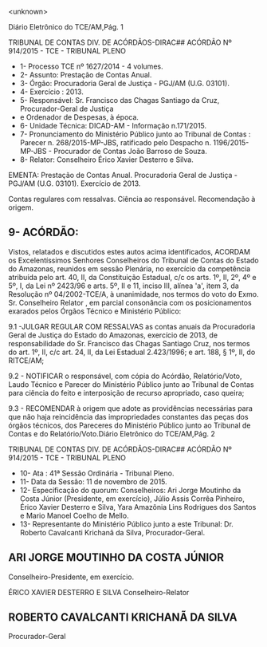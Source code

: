 &lt;unknown&gt;

Diário Eletrônico do TCE/AM,Pág. 1

TRIBUNAL DE CONTAS DIV. DE ACÓRDÃOS-DIRAC## ACÓRDÃO Nº 914/2015 - TCE - TRIBUNAL PLENO

- 1- Processo TCE nº 1627/2014 - 4 volumes.
- 2- Assunto: Prestação de Contas Anual.
- 3- Órgão: Procuradoria Geral de Justiça - PGJ/AM (U.G. 03101).
- 4- Exercício : 2013.
- 5- Responsável: Sr. Francisco das Chagas Santiago da Cruz, Procurador-Geral de Justiça
- e Ordenador de Despesas, à época.
- 6- Unidade Técnica: DICAD-AM - Informação n.171/2015.
- 7-  Pronunciamento  do  Ministério  Público  junto  ao  Tribunal  de  Contas :  Parecer  n. 268/2015-MP-JBS,  ratificado  pelo  Despacho  n.  1196/2015-MP-JBS  -  Procurador  de Contas João Barroso de Souza.
- 8- Relator: Conselheiro Érico Xavier Desterro e Silva.

EMENTA: Prestação de Contas Anual. Procuradoria  Geral  de  Justiça  -  PGJ/AM  (U.G. 03101). Exercício de 2013.

Contas  regulares  com  ressalvas.  Ciência ao responsável. Recomendação à origem.

## 9- ACÓRDÃO:

Vistos, relatados e discutidos estes autos acima identificados,  ACORDAM os Excelentíssimos  Senhores  Conselheiros do Tribunal de Contas do Estado do Amazonas, reunidos em sessão Plenária, no exercício da competência atribuída pelo  art. 40, II, da Constituição Estadual, c/c os arts. 1º, II, 2º, 4º e 5º, I, da Lei nº 2423/96 e arts. 5º, II e 11, inciso III, alínea 'a', item 3, da Resolução nº 04/2002-TCE/A, à unanimidade, nos termos  do  voto  do  Exmo.  Sr.  Conselheiro  Relator , em  parcial  consonância  com  os posicionamentos exarados pelos Órgãos Técnico e Ministério Público:

9.1 -JULGAR  REGULAR  COM  RESSALVAS as contas  anuais da Procuradoria Geral de Justiça do Estado do Amazonas, exercício de 2013, de responsabilidade do Sr. Francisco das Chagas Santiago Cruz, nos termos do art. 1º, II, c/c art. 24, II, da Lei Estadual 2.423/1996; e art. 188, § 1º, II, do RITCE/AM;

9.2  -  NOTIFICAR o  responsável,  com  cópia  do  Acórdão,  Relatório/Voto, Laudo Técnico e Parecer do Ministério Público junto ao Tribunal de Contas para ciência do feito e interposição de recurso apropriado, caso queira;

9.3 - RECOMENDAR à origem que adote as providências necessárias para que não haja reincidência das impropriedades constantes das peças dos órgãos técnicos, dos Pareceres do Ministério Público junto ao Tribunal de Contas e do Relatório/Voto.Diário Eletrônico do TCE/AM,Pág. 2

TRIBUNAL DE CONTAS DIV. DE ACÓRDÃOS-DIRAC## ACÓRDÃO Nº 914/2015 - TCE - TRIBUNAL PLENO

- 10- Ata : 41ª Sessão Ordinária - Tribunal Pleno.
- 11- Data da Sessão: 11 de novembro de 2015.
- 12-  Especificação  do  quorum: Conselheiros:  Ari  Jorge Moutinho  da  Costa  Júnior (Presidente, em exercício), Júlio Assis Corrêa Pinheiro, Érico Xavier Desterro e Silva, Yara Amazônia Lins Rodrigues dos Santos e Mario Manoel Coelho de Mello.
- 13- Representante do Ministério Público junto a este Tribunal: Dr. Roberto Cavalcanti Krichanã da Silva, Procurador-Geral.

## ARI JORGE MOUTINHO DA COSTA JÚNIOR

Conselheiro-Presidente, em exercício.

ÉRICO XAVIER DESTERRO E SILVA Conselheiro-Relator

## ROBERTO CAVALCANTI KRICHANÃ DA SILVA

Procurador-Geral